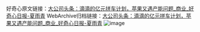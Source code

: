 好奇心原文链接：[大公司头条：滴滴的亿元拼车计划，苹果又遇产能问题_商业_好奇心日报-夏雨青](https://www.qdaily.com/articles/7702.html)
WebArchive归档链接：[大公司头条：滴滴的亿元拼车计划，苹果又遇产能问题_商业_好奇心日报-夏雨青](http://web.archive.org/web/20170911055146/http://www.qdaily.com/articles/7702.html)
![image](http://ww3.sinaimg.cn/large/007d5XDply1g3wjov4l20j30u03m9b29)